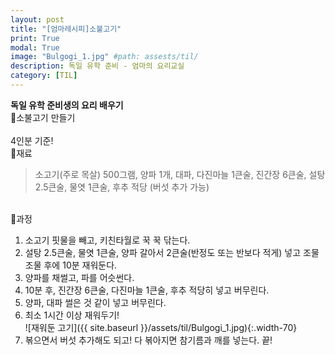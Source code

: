 ```yaml
---
layout: post
title: "[엄마레시피]소불고기"
print: True
modal: True
image: "Bulgogi_1.jpg" #path: assests/til/
description: 독일 유학 준비 - 엄마의 요리교실
category: [TIL]
---
```


__독일 유학 준비생의 요리 배우기__   
🥩소불고기 만들기  
<br/>
4인분 기준!  
📍재료  
> 소고기(주로 목살) 500그램, 양파 1개, 대파, 다진마늘 1큰술, 진간장 6큰술, 설탕 2.5큰술, 물엿 1큰술, 후추 적당 (버섯 추가 가능)  

<br/>
📍과정  

1. 소고기 핏물을 빼고, 키친타월로 꾹 꾹 닦는다.  
2. 설탕 2.5큰술, 물엿 1큰술, 양파 갈아서 2큰술(반정도 또는 반보다 적게) 넣고 조물조물 후에 10분 재워둔다.  
3. 양파를 채썰고, 파를 어슷썬다.  
4. 10분 후, 진간장 6큰술, 다진마늘 1큰술, 후추 적당히 넣고 버무린다.  
5. 양파, 대파 썰은 것 같이 넣고 버무린다.  
6. 최소 1시간 이상 재워두기!  
![재워둔 고기]({{ site.baseurl }}/assets/til/Bulgogi_1.jpg){:.width-70}
7. 볶으면서 버섯 추가해도 되고! 다 볶아지면 참기름과 깨를 넣는다. 끝!  